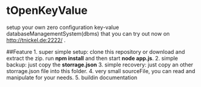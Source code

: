 tOpenKeyValue
=============
setup your own zero configuration key-value databaseManagementSystem(dbms) that you can try out now on http://tnickel.de:2222/ .

##Feature
	1. super simple setup: clone this repository or download and extract the zip. run **npm install** and then start **node app.js**.
	2. simple backup: just copy the **storrage.json**
	3. simple recovery: just copy an other storrage.json file into this folder.
	4. very small sourceFile, you can read and manipulate for your needs.
	5. buildin documentation

	


